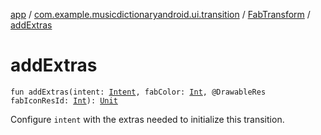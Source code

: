 [app](../../index.md) / [com.example.musicdictionaryandroid.ui.transition](../index.md) / [FabTransform](index.md) / [addExtras](./add-extras.md)

# addExtras

`fun addExtras(intent: `[`Intent`](https://developer.android.com/reference/android/content/Intent.html)`, fabColor: `[`Int`](https://kotlinlang.org/api/latest/jvm/stdlib/kotlin/-int/index.html)`, @DrawableRes fabIconResId: `[`Int`](https://kotlinlang.org/api/latest/jvm/stdlib/kotlin/-int/index.html)`): `[`Unit`](https://kotlinlang.org/api/latest/jvm/stdlib/kotlin/-unit/index.html)

Configure `intent` with the extras needed to initialize this transition.

